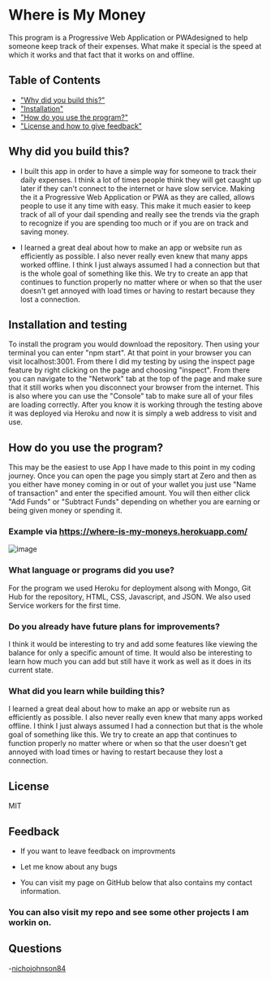 # Where is My Money

This program is a Progressive Web Application or PWAdesigned to help someone keep track of their expenses. What make it special is the speed at which it works and that fact that it works on and offline.

## Table of Contents

- ["Why did you build this?"](#reason)
- ["Installation"](#installation)
- ["How do you use the program?"](#usage)
- ["License and how to give feedback"](#license)

## Why did you build this?

- I built this app in order to have a simple way for someone to track their daily expenses. I think a lot of times people think they will get caught up later if they can't connect to the internet or have slow service. Making the it a Progressive Web Application or PWA as they are called, allows people to use it any time with easy. This make it much easier to keep track of all of your dail spending and really see the trends via the graph to recognize if you are spending too much or if you are on track and saving money.

- I learned a great deal about how to make an app or website run as efficiently as possible. I also never really even knew that many apps worked offline. I think I just always assumed I had a connection but that is the whole goal of something like this. We try to create an app that continues to function properly no matter where or when so that the user doesn't get annoyed with load times or having to restart because they lost a connection.

## Installation and testing

To install the program you would download the repository. Then using your terminal you can enter "npm start". At that point in your browser you can visit localhost:3001. From there I did my testing by using the inspect page feature by right clicking on the page and choosing "inspect". From there you can navigate to the "Network" tab at the top of the page and make sure that it still works when you disconnect your browser from the internet. This is also where you can use the "Console" tab to make sure all of your files are loading correctly. After you know it is working through the testing above it was deployed via Heroku and now it is simply a web address to visit and use.

## How do you use the program?

This may be the easiest to use App I have made to this point in my coding journey. Once you can open the page you simply start at Zero and then as you either have money coming in or out of your wallet you just use "Name of transaction" and enter the specified amount. You will then either click "Add Funds" or "Subtract Funds" depending on whether you are earning or being given money or spending it.

### Example via https://where-is-my-moneys.herokuapp.com/

![image](https://user-images.githubusercontent.com/94770081/168459036-1667b7bb-cfd2-498d-b3c3-a04c3d713b4f.png)

### What language or programs did you use?

For the program we used Heroku for deployment alsong with Mongo, Git Hub for the repository, HTML, CSS, Javascript, and JSON. We also used Service workers for the first time.

### Do you already have future plans for improvements?

I think it would be interesting to try and add some features like viewing the balance for only a specific amount of time. It would also be interesting to learn how much you can add but still have it work as well as it does in its current state.

### What did you learn while building this?

I learned a great deal about how to make an app or website run as efficiently as possible. I also never really even knew that many apps worked offline. I think I just always assumed I had a connection but that is the whole goal of something like this. We try to create an app that continues to function properly no matter where or when so that the user doesn't get annoyed with load times or having to restart because they lost a connection.

## License

MIT

## Feedback

- If you want to leave feedback on improvments

- Let me know about any bugs

- You can visit my page on GitHub below that also contains my contact information.

### You can also visit my repo and see some other projects I am workin on.

## Questions

-[nichojohnson84](https://github.com/nichojohnson84)
